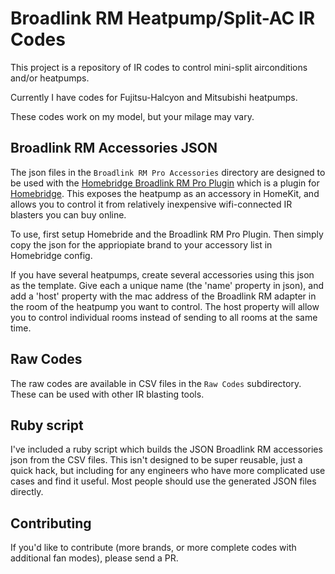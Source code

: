# Broadlink RM Heatpump/Split-AC IR Codes

This project is a repository of IR codes to control mini-split airconditions and/or heatpumps.

Currently I have codes for Fujitsu-Halcyon and Mitsubishi heatpumps.

These codes work on my model, but your milage may vary.

## Broadlink RM Accessories JSON

The json files in the `Broadlink RM Pro Accessories` directory are designed to be used with the [Homebridge Broadlink RM Pro Plugin](https://github.com/kiwi-cam/homebridge-broadlink-rm#readme) which is a plugin for [Homebridge](https://homebridge.io). This exposes the heatpump as an accessory in HomeKit, and allows you to control it from relatively inexpensive wifi-connected IR blasters you can buy online.

To use, first setup Homebride and the Broadlink RM Pro Plugin. Then simply copy the json for the appriopiate brand to your accessory list in Homebridge config.

If you have several heatpumps, create several accessories using this json as the template. Give each a unique name (the 'name' property in json), and add a 'host' property with the mac address of the Broadlink RM adapter in the room of the heatpump you want to control. The host property will allow you to control individual rooms instead of sending to all rooms at the same time.

## Raw Codes

The raw codes are available in CSV files in the `Raw Codes` subdirectory. These can be used with other IR blasting tools.

## Ruby script

I've included a ruby script which builds the JSON Broadlink RM accessories json from the CSV files. This isn't designed to be super reusable, just a quick hack, but including for any engineers who have more complicated use cases and find it useful. Most people should use the generated JSON files directly.

## Contributing

If you'd like to contribute (more brands, or more complete codes with additional fan modes), please send a PR.

